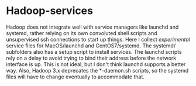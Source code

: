 # Hadoop-services

Hadoop does not integrate well with service managers like launchd and systemd, rather relying on its own convoluted shell scripts and unsupervised ssh connections to start up things. Here I collect *experimental* service files for MacOS/launchd and CentOS7/systemd.  The systemd/ subfolders also has a setup script to install services. The launchd scripts rely on a delay to avoid trying to bind their address before the network interface is up. This is not ideal, but I don't think launchd supports a better way. Also, Hadoop 3.x deprecates the *-daemon.sh scripts, so the systemd files will have to change eventually to accommodate that.
